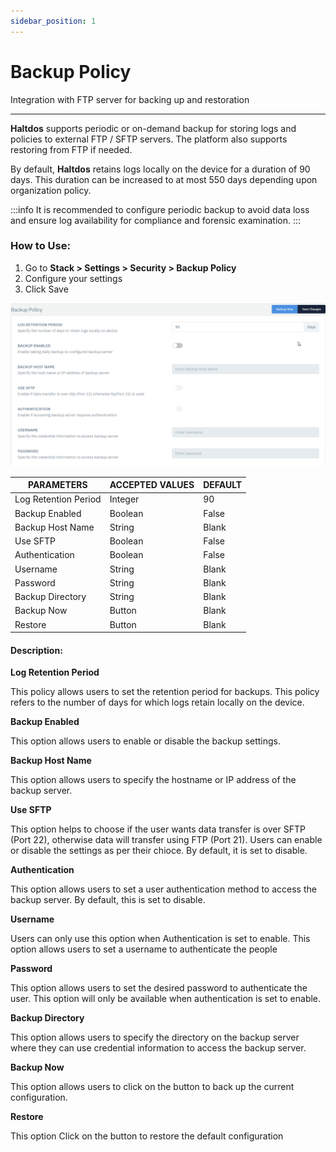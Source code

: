 ```yaml
---
sidebar_position: 1
---
```


# Backup Policy

Integration with FTP server for backing up and restoration

---

**Haltdos** supports periodic or on-demand backup for storing logs and policies to external FTP / SFTP servers. The platform also supports restoring from FTP if needed.

By default, **Haltdos** retains logs locally on the device for a duration of 90 days. This duration can be increased to at most 550 days depending upon organization policy.

:::info
It is recommended to configure periodic backup to avoid data loss and ensure log availability for compliance and forensic examination.
:::

### How to Use:

1. Go to **Stack > Settings > Security > Backup Policy**
2. Configure your settings
3. Click Save

![backup_policy](/img/platform/backup_policy1.png)

| PARAMETERS           | ACCEPTED VALUES | DEFAULT |
|----------------------|-----------------|---------|
| Log Retention Period | Integer         | 90      |
| Backup Enabled       | Boolean         | False   |
| Backup Host Name     | String          | Blank   |
| Use SFTP             | Boolean         | False   |
| Authentication       | Boolean         | False   |
| Username             | String          | Blank   |
| Password             | String          | Blank   |
| Backup Directory     | String          | Blank   |
| Backup Now           | Button          | Blank   |
| Restore              | Button          | Blank   |

#### Description:

**Log Retention Period**

This policy allows users to set the retention period for backups. This policy refers to the number of days for which logs retain locally on the device.

**Backup Enabled**

This option allows users to enable or disable the backup settings.

**Backup Host Name**

This option allows users to specify the hostname or IP address of the backup server. 

**Use SFTP**

This option helps to choose if the user wants data transfer is over SFTP (Port 22), otherwise data will transfer using FTP (Port 21). Users can enable or disable the settings as per their chioce. By default, it is set to disable.

**Authentication**

This option allows users to set a user authentication method to access the backup server. By default, this is set to disable.

**Username**

Users can only use this option when Authentication is set to enable. This option allows users to set a username to authenticate the people

**Password**

This option allows users to set the desired password to authenticate the user. This option will only be available when authentication is set to enable.

**Backup Directory**

This option allows users to specify the directory on the backup server where they can use credential information to access the backup server.

**Backup Now**

This option allows users to click on the button to back up the current configuration.

**Restore**

This option Click on the button to restore the default configuration